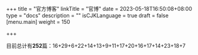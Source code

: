 +++
title = "官方博客"
linkTitle = "官博"
date = 2023-05-18T16:50:08+08:00
type = "docs"
description = ""
isCJKLanguage = true
draft = false
[menu.main]
    weight = 150

+++

​	目前总计有**252**篇：16+29+6+22+14+13+9+11+17+20+16+17+14+23+18+7
